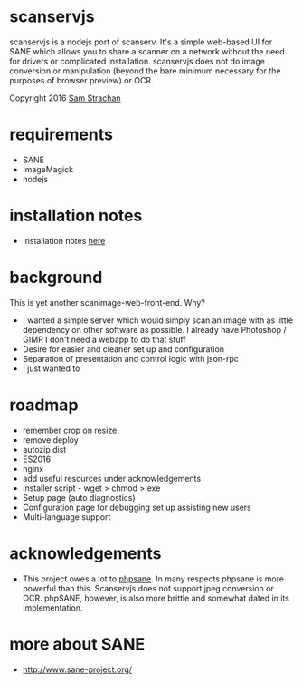 # scanservjs
scanservjs is a nodejs port of scanserv. It's a simple web-based UI for SANE 
which allows you to share a scanner on a network without the need for drivers 
or complicated installation. scanservjs does not do image conversion or 
manipulation (beyond the bare minimum necessary for the purposes of browser 
preview) or OCR.

Copyright 2016	[Sam Strachan](https://github.com/sbs20)

# requirements
  * SANE
  * ImageMagick
  * nodejs

# installation notes
 * Installation notes [here](install.md)

# background
This is yet another scanimage-web-front-end. Why?

 * I wanted a simple server which would simply scan an image with as little
   dependency on other software as possible. I already have Photoshop / GIMP
   I don't need a webapp to do that stuff
 * Desire for easier and cleaner set up and configuration
 * Separation of presentation and control logic with json-rpc
 * I just wanted to

# roadmap
 * remember crop on resize
 * remove deploy
 * autozip dist
 * ES2016
 * nginx
 * add useful resources under acknowledgements
 * installer script - wget > chmod > exe
 * Setup page (auto diagnostics)
 * Configuration page for debugging set up assisting new users
 * Multi-language support

# acknowledgements
 * This project owes a lot to [phpsane](http://sourceforge.net/projects/phpsane/).
   In many respects phpsane is more powerful than this. Scanservjs does not support jpeg
   conversion or OCR. phpSANE, however, is also more brittle and somewhat dated in its
   implementation.
   
# more about SANE
 * http://www.sane-project.org/
